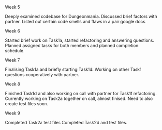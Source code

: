 Week 5

Deeply examined codebase for Dungeonmania. Discussed brief factors with partner.
Listed out certain code smells and flaws in a pair google docs.

Week 6

Started brief work on Task1a, started refactoring and answering questions.
Planned assigned tasks for both members and planned completion schedule.


Week 7

Finalising Task1a and briefly starting Task1d.
Working on other Task1 questions cooperatively with partner.


Week 8

Finished Task1d and also working on call with partner for Task1f refactoring.
Currently working on Task2a together on call, almost finised. Need to also create test files soon.


Week 9

Completed Task2a test files
Completed Task2d and test files.